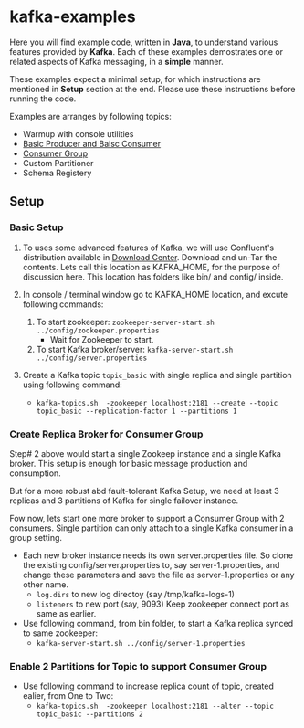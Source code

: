 # kafka-examples

Here you will find example code, written in __Java__, to understand various features provided by __Kafka__.
Each of these examples demostrates one or related aspects of Kafka messaging, in a __simple__ manner.

These examples expect a minimal setup, for which instructions are mentioned in __Setup__ section at the end. Please use these instructions before running the code.

Examples are arranges by following topics:

+ Warmup with console utilities
+ [Basic Producer and Baisc Consumer](https://github.com/agrawalnishant/kafka-examples/tree/master/src/main/java/kafka/examples/basic)
+ [Consumer Group](https://github.com/agrawalnishant/kafka-examples/blob/master/src/main/java/kafka/examples/basic/StringProducerConsumerGroupDemo.java)
+ Custom Partitioner
+ Schema Registery

## Setup
### Basic Setup
1. To uses some advanced features of Kafka, we will use Confluent's distribution available in [Download Center](https://www.confluent.io/download-center/). Download and un-Tar the contents. Lets call this location as KAFKA_HOME, for the purpose of discussion here. This location has folders like bin/ and config/ inside.

2. In console / terminal window go to KAFKA_HOME location, and excute following commands:
    1. To start zookeeper:
    `zookeeper-server-start.sh ../config/zookeeper.properties`
        - Wait for Zookeeper to start.
    2. To start Kafka broker/server:
        `kafka-server-start.sh ../config/server.properties`
        
3. Create a Kafka topic `topic_basic` with single replica and single partition using following command:
    - `kafka-topics.sh  -zookeeper localhost:2181 --create --topic topic_basic --replication-factor 1 --partitions 1`

        
### Create Replica Broker for Consumer Group
Step# 2 above would start a single Zookeep instance and a single Kafka broker. This setup is enough for basic message production and consumption. 

But for a more robust abd fault-tolerant Kafka Setup, we need at least 3 replicas and 3 partitions of Kafka for single failover instance.

Fow now, lets start one more broker to support a Consumer Group with 2 consumers. Single partition can only attach to a single Kafka consumer in a group setting.
* Each new broker instance needs its own server.properties file. 
  So clone the existing config/server.properties to, say server-1.properties, and change these parameters and save the file as server-1.properties or any other name.
    - `log.dirs` to new log directoy (say /tmp/kafka-logs-1)
    - `listeners` to new port (say, 9093)
    Keep zookeeper connect port as same as earlier.
 * Use following command, from bin folder, to start a Kafka replica synced to same zookeeper:
     - `kafka-server-start.sh ../config/server-1.properties`
        
### Enable 2 Partitions for Topic to support Consumer Group
* Use following command to increase replica count of topic, created ealier, from One to Two:
    - `kafka-topics.sh  -zookeeper localhost:2181 --alter --topic topic_basic --partitions 2`

